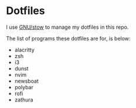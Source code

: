 # Dotfiles

I use [GNU/stow](https://www.gnu.org/software/stow/) to manage my dotfiles in this repo.

The list of programs these dotfiles are for, is below:

* alacritty
* zsh
* i3
* dunst
* nvim
* newsboat
* polybar
* rofi
* zathura
